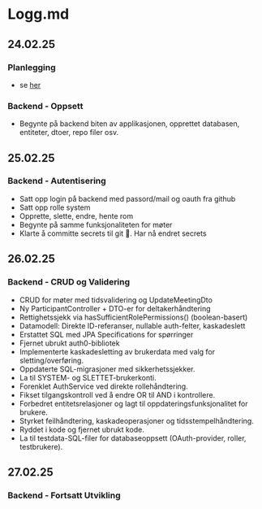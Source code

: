 # Logg.md

## 24.02.25

### Planlegging

- se [her](https://github.com/Kireobat/testfagprove/blob/master/docs/plan.md)

### Backend - Oppsett

- Begynte på backend biten av applikasjonen, opprettet databasen, entiteter, dtoer, repo filer osv.

## 25.02.25

### Backend - Autentisering

- Satt opp login på backend med passord/mail og oauth fra github
- Satt opp rolle system
- Opprette, slette, endre, hente rom
- Begynte på samme funksjonaliteten for møter
- Klarte å committe secrets til git 🤡. Har nå endret secrets

## 26.02.25

### Backend - CRUD og Validering

- CRUD for møter med tidsvalidering og UpdateMeetingDto
- Ny ParticipantController + DTO-er for deltakerhåndtering
- Rettighetssjekk via hasSufficientRolePermissions() (boolean-basert)
- Datamodell: Direkte ID-referanser, nullable auth-felter, kaskadeslett
- Erstattet SQL med JPA Specifications for spørringer
- Fjernet ubrukt auth0-bibliotek
- Implementerte kaskadesletting av brukerdata med valg for sletting/overføring.
- Oppdaterte SQL-migrasjoner med sikkerhetssjekker.
- La til SYSTEM- og SLETTET-brukerkonti.
- Forenklet AuthService ved direkte rollehåndtering.
- Fikset tilgangskontroll ved å endre OR til AND i kontrollere.
- Forbedret entitetsrelasjoner og lagt til oppdateringsfunksjonalitet for brukere.
- Styrket feilhåndtering, kaskadeoperasjoner og tidsstempelhåndtering.
- Ryddet i kode og fjernet ubrukt kode.
- La til testdata-SQL-filer for databaseoppsett (OAuth-provider, roller, testbrukere).

## 27.02.25

### Backend - Fortsatt Utvikling
